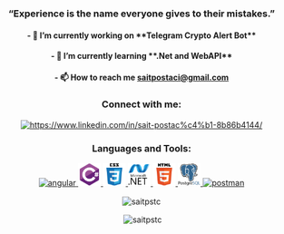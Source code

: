 <h3 align="center">“Experience is the name everyone gives to their mistakes.”</h3>

<h4 align="center">- 🔭 I’m currently working on **Telegram Crypto Alert Bot**</h4>
<h4 align="center">- 🌱 I’m currently learning **.Net and WebAPI**</h4>
<h4 align="center">- 📫 How to reach me <a href="mailto: saitpostaci@gmail.com">saitpostaci@gmail.com</a></h4>

<h3 align="center">Connect with me:</h3>
<p align="center">
<a href="https://linkedin.com/in/https://www.linkedin.com/in/sait-postac%c4%b1-8b86b4144/" target="blank"><img align="center" src="https://raw.githubusercontent.com/rahuldkjain/github-profile-readme-generator/master/src/images/icons/Social/linked-in-alt.svg" alt="https://www.linkedin.com/in/sait-postac%c4%b1-8b86b4144/" height="30" width="40" /></a>
</p>

<h3 align="center">Languages and Tools:</h3>
<p align="center"> <a href="https://angular.io" target="_blank" rel="noreferrer"> <img src="https://angular.io/assets/images/logos/angular/angular.svg" alt="angular" width="40" height="40"/> </a> <a href="https://www.w3schools.com/cs/" target="_blank" rel="noreferrer"> <img src="https://raw.githubusercontent.com/devicons/devicon/master/icons/csharp/csharp-original.svg" alt="csharp" width="40" height="40"/> </a> <a href="https://www.w3schools.com/css/" target="_blank" rel="noreferrer"> <img src="https://raw.githubusercontent.com/devicons/devicon/master/icons/css3/css3-original-wordmark.svg" alt="css3" width="40" height="40"/> </a> <a href="https://dotnet.microsoft.com/" target="_blank" rel="noreferrer"> <img src="https://raw.githubusercontent.com/devicons/devicon/master/icons/dot-net/dot-net-original-wordmark.svg" alt="dotnet" width="40" height="40"/> </a> <a href="https://www.w3.org/html/" target="_blank" rel="noreferrer"> <img src="https://raw.githubusercontent.com/devicons/devicon/master/icons/html5/html5-original-wordmark.svg" alt="html5" width="40" height="40"/> </a> <a href="https://www.postgresql.org" target="_blank" rel="noreferrer"> <img src="https://raw.githubusercontent.com/devicons/devicon/master/icons/postgresql/postgresql-original-wordmark.svg" alt="postgresql" width="40" height="40"/> </a> <a href="https://postman.com" target="_blank" rel="noreferrer"> <img src="https://www.vectorlogo.zone/logos/getpostman/getpostman-icon.svg" alt="postman" width="40" height="40"/> </a> </p>

<p align="center"><img align="center" src="https://github-readme-stats.vercel.app/api/top-langs?username=saitpstc&show_icons=true&locale=en&layout=compact" alt="saitpstc" /></p>

<p align="center">&nbsp;<img align="center" src="https://github-readme-stats.vercel.app/api?username=saitpstc&show_icons=true&locale=en" alt="saitpstc" /></p>
